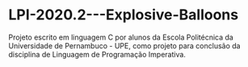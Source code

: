 # LPI-2020.2---Explosive-Balloons
Projeto escrito em linguagem C por alunos da Escola Politécnica da Universidade de Pernambuco - UPE, como projeto para conclusão da disciplina de Linguagem de Programação Imperativa.
